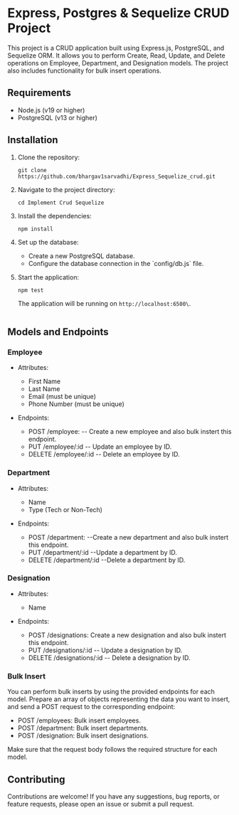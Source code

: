 
# Express, Postgres & Sequelize CRUD Project

This project is a CRUD application built using Express.js, PostgreSQL, and Sequelize ORM. It allows you to perform Create, Read, Update, and Delete operations on Employee, Department, and Designation models. The project also includes functionality for bulk insert operations.

## Requirements

- Node.js (v19 or higher)
- PostgreSQL (v13 or higher)

## Installation

1. Clone the repository:

   ```
   git clone https://github.com/bhargav1sarvadhi/Express_Sequelize_crud.git
   ```

2. Navigate to the project directory:

   ```shell
   cd Implement Crud Sequelize
   ```

3. Install the dependencies:

   ```
   npm install
   ```

4. Set up the database:

   - Create a new PostgreSQL database.
   - Configure the database connection in the \`config/db.js\` file.


5. Start the application:

   ```shell
   npm test
   ```

    
     The application will be running on  `http://localhost:6500\`.
    ```

## Models and Endpoints

### Employee

- Attributes:
  - First Name
  - Last Name
  - Email (must be unique)
  - Phone Number (must be unique)

- Endpoints:
  - POST /employee:   -- Create a new employee and also bulk instert this endpoint.
  - PUT /employee/:id  -- Update an employee by ID.
  - DELETE /employee/:id -- Delete an employee by ID.

### Department

- Attributes:
  - Name
  - Type (Tech or Non-Tech)

- Endpoints:
  - POST /department: --Create a new department and also bulk instert this endpoint.
  - PUT /department/:id --Update a department by ID.
  - DELETE /department/:id --Delete a department by ID.

### Designation

- Attributes:
  - Name

- Endpoints:
  - POST /designations: Create a new designation and also bulk instert this endpoint.
  - PUT /designations/:id -- Update a designation by ID.
  - DELETE /designations/:id -- Delete a designation by ID.

### Bulk Insert

You can perform bulk inserts by using the provided endpoints for each model. Prepare an array of objects representing the data you want to insert, and send a POST request to the corresponding endpoint:

- POST /employees: Bulk insert employees.
- POST /department: Bulk insert departments.
- POST /designation: Bulk insert designations.

Make sure that the request body follows the required structure for each model.

## Contributing

Contributions are welcome! If you have any suggestions, bug reports, or feature requests, please open an issue or submit a pull request.

